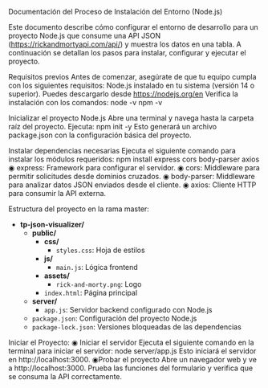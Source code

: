 Documentación del Proceso de Instalación del Entorno (Node.js)

Este documento describe cómo configurar el entorno de desarrollo para un proyecto Node.js que consume una API JSON (https://rickandmortyapi.com/api/) y muestra los datos en una tabla. A continuación se detallan los pasos para instalar, configurar y ejecutar el proyecto.

Requisitos previos
Antes de comenzar, asegúrate de que tu equipo cumpla con los siguientes requisitos:
Node.js instalado en tu sistema (versión 14 o superior).
Puedes descargarlo desde https://nodejs.org/en 
Verifica la instalación con los comandos:
node -v
npm -v

Inicializar el proyecto Node.js
Abre una terminal y navega hasta la carpeta raíz del proyecto. 
Ejecuta:
npm init -y
Esto generará un archivo package.json con la configuración básica del proyecto.

Instalar dependencias necesarias
Ejecuta el siguiente comando para instalar los módulos requeridos:
npm install express cors body-parser axios
 ◉ express: Framework para configurar el servidor.
 ◉ cors: Middleware para permitir solicitudes desde dominios cruzados.
 ◉ body-parser: Middleware para analizar datos JSON enviados desde el cliente.
 ◉ axios: Cliente HTTP para consumir la API externa.

Estructura del proyecto en la rama master:

- **tp-json-visualizer/**
  - **public/**
    - **css/**
      - `styles.css`: Hoja de estilos
    - **js/**
      - `main.js`: Lógica frontend
    - **assets/**
      - `rick-and-morty.png`: Logo
    - `index.html`: Página principal
  - **server/**
    - `app.js`: Servidor backend configurado con Node.js
  - `package.json`: Configuración del proyecto Node.js
  - `package-lock.json`: Versiones bloqueadas de las dependencias

Iniciar el Proyecto:
  ◉ Iniciar el servidor
Ejecuta el siguiente comando en la terminal para iniciar el servidor:
node server/app.js
Esto iniciará el servidor en http://localhost:3000.
  ◉Probar el proyecto
Abre un navegador web y ve a http://localhost:3000.
Prueba las funciones del formulario y verifica que se consuma la API correctamente.
